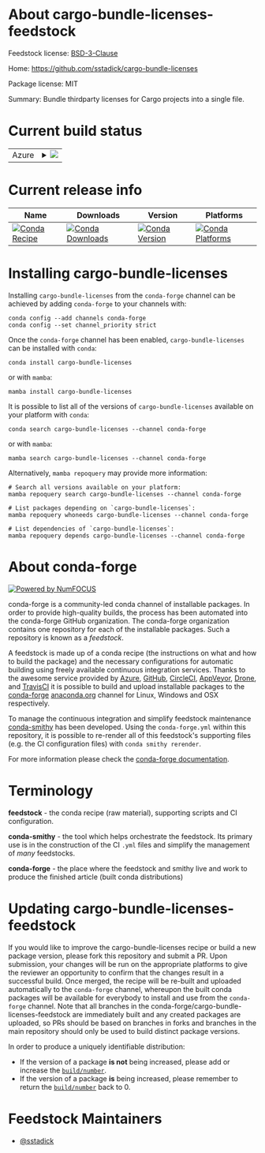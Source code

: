 About cargo-bundle-licenses-feedstock
=====================================

Feedstock license: [BSD-3-Clause](https://github.com/conda-forge/cargo-bundle-licenses-feedstock/blob/main/LICENSE.txt)

Home: https://github.com/sstadick/cargo-bundle-licenses

Package license: MIT

Summary: Bundle thirdparty licenses for Cargo projects into a single file.

Current build status
====================


<table>
    
  <tr>
    <td>Azure</td>
    <td>
      <details>
        <summary>
          <a href="https://dev.azure.com/conda-forge/feedstock-builds/_build/latest?definitionId=13934&branchName=main">
            <img src="https://dev.azure.com/conda-forge/feedstock-builds/_apis/build/status/cargo-bundle-licenses-feedstock?branchName=main">
          </a>
        </summary>
        <table>
          <thead><tr><th>Variant</th><th>Status</th></tr></thead>
          <tbody><tr>
              <td>linux_64</td>
              <td>
                <a href="https://dev.azure.com/conda-forge/feedstock-builds/_build/latest?definitionId=13934&branchName=main">
                  <img src="https://dev.azure.com/conda-forge/feedstock-builds/_apis/build/status/cargo-bundle-licenses-feedstock?branchName=main&jobName=linux&configuration=linux%20linux_64_" alt="variant">
                </a>
              </td>
            </tr><tr>
              <td>linux_aarch64</td>
              <td>
                <a href="https://dev.azure.com/conda-forge/feedstock-builds/_build/latest?definitionId=13934&branchName=main">
                  <img src="https://dev.azure.com/conda-forge/feedstock-builds/_apis/build/status/cargo-bundle-licenses-feedstock?branchName=main&jobName=linux&configuration=linux%20linux_aarch64_" alt="variant">
                </a>
              </td>
            </tr><tr>
              <td>linux_ppc64le</td>
              <td>
                <a href="https://dev.azure.com/conda-forge/feedstock-builds/_build/latest?definitionId=13934&branchName=main">
                  <img src="https://dev.azure.com/conda-forge/feedstock-builds/_apis/build/status/cargo-bundle-licenses-feedstock?branchName=main&jobName=linux&configuration=linux%20linux_ppc64le_" alt="variant">
                </a>
              </td>
            </tr><tr>
              <td>osx_64</td>
              <td>
                <a href="https://dev.azure.com/conda-forge/feedstock-builds/_build/latest?definitionId=13934&branchName=main">
                  <img src="https://dev.azure.com/conda-forge/feedstock-builds/_apis/build/status/cargo-bundle-licenses-feedstock?branchName=main&jobName=osx&configuration=osx%20osx_64_" alt="variant">
                </a>
              </td>
            </tr><tr>
              <td>osx_arm64</td>
              <td>
                <a href="https://dev.azure.com/conda-forge/feedstock-builds/_build/latest?definitionId=13934&branchName=main">
                  <img src="https://dev.azure.com/conda-forge/feedstock-builds/_apis/build/status/cargo-bundle-licenses-feedstock?branchName=main&jobName=osx&configuration=osx%20osx_arm64_" alt="variant">
                </a>
              </td>
            </tr><tr>
              <td>win_64</td>
              <td>
                <a href="https://dev.azure.com/conda-forge/feedstock-builds/_build/latest?definitionId=13934&branchName=main">
                  <img src="https://dev.azure.com/conda-forge/feedstock-builds/_apis/build/status/cargo-bundle-licenses-feedstock?branchName=main&jobName=win&configuration=win%20win_64_" alt="variant">
                </a>
              </td>
            </tr>
          </tbody>
        </table>
      </details>
    </td>
  </tr>
</table>

Current release info
====================

| Name | Downloads | Version | Platforms |
| --- | --- | --- | --- |
| [![Conda Recipe](https://img.shields.io/badge/recipe-cargo--bundle--licenses-green.svg)](https://anaconda.org/conda-forge/cargo-bundle-licenses) | [![Conda Downloads](https://img.shields.io/conda/dn/conda-forge/cargo-bundle-licenses.svg)](https://anaconda.org/conda-forge/cargo-bundle-licenses) | [![Conda Version](https://img.shields.io/conda/vn/conda-forge/cargo-bundle-licenses.svg)](https://anaconda.org/conda-forge/cargo-bundle-licenses) | [![Conda Platforms](https://img.shields.io/conda/pn/conda-forge/cargo-bundle-licenses.svg)](https://anaconda.org/conda-forge/cargo-bundle-licenses) |

Installing cargo-bundle-licenses
================================

Installing `cargo-bundle-licenses` from the `conda-forge` channel can be achieved by adding `conda-forge` to your channels with:

```
conda config --add channels conda-forge
conda config --set channel_priority strict
```

Once the `conda-forge` channel has been enabled, `cargo-bundle-licenses` can be installed with `conda`:

```
conda install cargo-bundle-licenses
```

or with `mamba`:

```
mamba install cargo-bundle-licenses
```

It is possible to list all of the versions of `cargo-bundle-licenses` available on your platform with `conda`:

```
conda search cargo-bundle-licenses --channel conda-forge
```

or with `mamba`:

```
mamba search cargo-bundle-licenses --channel conda-forge
```

Alternatively, `mamba repoquery` may provide more information:

```
# Search all versions available on your platform:
mamba repoquery search cargo-bundle-licenses --channel conda-forge

# List packages depending on `cargo-bundle-licenses`:
mamba repoquery whoneeds cargo-bundle-licenses --channel conda-forge

# List dependencies of `cargo-bundle-licenses`:
mamba repoquery depends cargo-bundle-licenses --channel conda-forge
```


About conda-forge
=================

[![Powered by
NumFOCUS](https://img.shields.io/badge/powered%20by-NumFOCUS-orange.svg?style=flat&colorA=E1523D&colorB=007D8A)](https://numfocus.org)

conda-forge is a community-led conda channel of installable packages.
In order to provide high-quality builds, the process has been automated into the
conda-forge GitHub organization. The conda-forge organization contains one repository
for each of the installable packages. Such a repository is known as a *feedstock*.

A feedstock is made up of a conda recipe (the instructions on what and how to build
the package) and the necessary configurations for automatic building using freely
available continuous integration services. Thanks to the awesome service provided by
[Azure](https://azure.microsoft.com/en-us/services/devops/), [GitHub](https://github.com/),
[CircleCI](https://circleci.com/), [AppVeyor](https://www.appveyor.com/),
[Drone](https://cloud.drone.io/welcome), and [TravisCI](https://travis-ci.com/)
it is possible to build and upload installable packages to the
[conda-forge](https://anaconda.org/conda-forge) [anaconda.org](https://anaconda.org/)
channel for Linux, Windows and OSX respectively.

To manage the continuous integration and simplify feedstock maintenance
[conda-smithy](https://github.com/conda-forge/conda-smithy) has been developed.
Using the ``conda-forge.yml`` within this repository, it is possible to re-render all of
this feedstock's supporting files (e.g. the CI configuration files) with ``conda smithy rerender``.

For more information please check the [conda-forge documentation](https://conda-forge.org/docs/).

Terminology
===========

**feedstock** - the conda recipe (raw material), supporting scripts and CI configuration.

**conda-smithy** - the tool which helps orchestrate the feedstock.
                   Its primary use is in the construction of the CI ``.yml`` files
                   and simplify the management of *many* feedstocks.

**conda-forge** - the place where the feedstock and smithy live and work to
                  produce the finished article (built conda distributions)


Updating cargo-bundle-licenses-feedstock
========================================

If you would like to improve the cargo-bundle-licenses recipe or build a new
package version, please fork this repository and submit a PR. Upon submission,
your changes will be run on the appropriate platforms to give the reviewer an
opportunity to confirm that the changes result in a successful build. Once
merged, the recipe will be re-built and uploaded automatically to the
`conda-forge` channel, whereupon the built conda packages will be available for
everybody to install and use from the `conda-forge` channel.
Note that all branches in the conda-forge/cargo-bundle-licenses-feedstock are
immediately built and any created packages are uploaded, so PRs should be based
on branches in forks and branches in the main repository should only be used to
build distinct package versions.

In order to produce a uniquely identifiable distribution:
 * If the version of a package **is not** being increased, please add or increase
   the [``build/number``](https://docs.conda.io/projects/conda-build/en/latest/resources/define-metadata.html#build-number-and-string).
 * If the version of a package **is** being increased, please remember to return
   the [``build/number``](https://docs.conda.io/projects/conda-build/en/latest/resources/define-metadata.html#build-number-and-string)
   back to 0.

Feedstock Maintainers
=====================

* [@sstadick](https://github.com/sstadick/)

